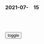 ### 2021-07-　15

```tip
```

<table id="tbc" style="white-space: pre-wrap">
</table>
<button onclick="toggleb()">toggle</button>
<pre id="prr" style="display: none">
<!-- 🍅<br>　<hr>🍑 -->

鬼谷子告诉我们：主观臆断使人盲目，产生对事业的危害
https://baijiahao.baidu.com/s?id=1597511474842851966&wfr=spider&for=pc

主观大害。鬼谷子曰：“合而不结者，阳亲而阴疏，事有不合者，圣人不为谋也。”

有些事情，表面上看来，似乎办的很顺利，而实际却恰恰相反，

2021/10/18上午10:53:08

集体翻车！网友心态崩了：再也不信了
https://mbd.baidu.com/newspage/data/landingsuper?context=%7B%22nid%22%3A%22news_9250803975757260139%22%7D&n_type=0&p_from=1

2021/10/18上午10:49:34

y视知名主持人"翻车"了
https://www.thepaper.cn/newsDetail_forward_8956911

想当然，汉语成语，凭唯心主义的没有根据的推测来断定，指臆断，不根据实际情况，以为事情和结论一定是如此，单凭自己的主观看法下结论。

四风”的哲学剖析
http://politics.people.com.cn/n/2013/0909/c70731-22855340.html

四风”有其复杂而深刻的sh历史和思想理论根源。就哲学层面而言，则是违背马克思主义唯物辩证法、认识论、价值观和历史观，在思想上行为上表现出来的形而上学、唯心主义和极端个人主义。

实践是检验真理的唯一标准
http://www.people.com.cn/item/20years/newfiles/b1020.html

由于“s人帮”的
破坏和他们控z下的舆l工具大量的歪曲x传，把这个
问题搞得混乱不堪。

怎样区别真理与谬误呢？一八四五年，马克思就提
出了检验真理的标准问题：“人的思维是否具有客观的
真理性，这并不是一个理论的问题，而是一个实践的问
题。人应该在实践中证明自己思维的真理性，即自己思
维的现实性和力量，亦即自己思维的此岸性。关于离开
实践的思维是否具有现实性的争论，是一个纯粹经院哲
学的问题。

什么亡我之心不死，我看是神经病
http://news.hexun.com/2021-03-26/203283204.html

精神病学】常见的精神疾病-被迫害妄想症是怎么一回事
https://www.bilibili.com/video/av629647265/

妄想是指没有客观原因，出现了一个荒谬的想法。

患者往往会基于妄想出于恐惧状态，感觉被人议l，诬陷，遭人暗算或者财产被劫等等。患者往往伴有伤人或者自残的一个企图。如不早诊断早治疗，会酿成大祸。

发生妄想症的人往往有着一些特殊的性格缺陷，比如主观，敏感，多疑，自我中心，好幻想等等。

第一，通常无法看清自我界限，分不清自己与他人的看法，容易混淆概念。
第二，缺乏对他人的信赖，总觉得周围人对他有敌意。
第三，常常以自我为中心，敏感且自私自利。
第四，不能正确的认识自我，缺乏认识自我的动机与态度。
第五，内心确实有一些他个人认为不可告人的一些秘密。

我们正常的担心，某些不好的事情会发生，这种担心是可以解除，可以逆转的。而被害妄想是解除不了的，没法被说服，他本人对被害是深信不疑的。

弹幕：怎么全中呢。。。
弹幕：过于真实
弹幕：你再骂！

银英永远牛b
　美g亡我之心不死

虚空奈落201　
　病入膏肓

-OZON　
　确实是这样

朝夜雾y　
　我觉得这个不是妄想是事实

平安女人202　
　这不是妄想。你是公知吧

z本主义亡我之心不死，愚蠢的唯心主义者-40
https://tieba.baidu.com/p/4793286531

亡我之心不死
https://www.baidu.com/s?word=%E4%BA%A1%E6%88%91%E4%B9%8B%E5%BF%83%E4%B8%8D%E6%AD%BB

社评：zgGDP让美g遏制狂们心里咯噔一下
https://baijiahao.baidu.com/s?id=1705343654055620312&wfr=spider&for=pc

38岁设计师心里老是“咯噔一下”，什么原因？心血管医生告诉你
https://baijiahao.baidu.com/s?id=1704759950122725137&wfr=spider&for=pc

千人接种辉瑞、莫德纳后患心肌炎！美FDA加注“心脏炎症”警告
https://new.qq.com/omn/20210626/20210626A03EHC00.html

全美截至6月11日已接种共约3亿剂mRNA疫苗，其中报告了超过1200例的心肌炎或心包膜炎，病例主要集中在16岁以上青少年和年轻人，通常发生在第二剂疫苗接种后的数天之内，以男性患者明显较多。

我们都是熊孩子
https://tb1.bdstatic.com/tb/cms/frs/bg/default_head20141014.jpg

李kq：无论涉及到什么单位、什么层次，都要一查到底，严肃追责
https://baijiahao.baidu.com/s?id=1705326718775026076&wfr=spider&for=pc

lucian198　
　z理好久不见，您辛苦了！保重身体啊。您是真心为g为m，不争名利的人。

yongshengm　
　是的，低调、务实、勤勉的lz理，让人崇敬

这热度，蹭得好
https://baijiahao.baidu.com/s?id=1705322164387118020&wfr=spider&for=pc

在电影的前半部分，他脸上最常出现的就是这种呆滞而又茫然的表情。

https://pics3.baidu.com/feed/c8ea15ce36d3d539ff5316a72d792758342ab06a.jpeg?token=b1852c195e13366dc6155c0ec44b81bf

求求你，就让我带他去做亲子鉴定好不好
https://v.qq.com/x/page/m3138rihyii.html

美术经典中的d史｜五s运动：定格那热血澎湃的时刻
https://xw.qq.com/amphtml/20210303A08S2B00

https://inews.gtimg.com/newsapp_bt/0/13234964415/

美术经典中的d史｜油画《五s运动
https://www.sohu.com/a/457033534_120214188

视频未通过s核

外j部：m主不能只用西方意s形态和价值观定义
https://export.shobserver.com/baijiahao/html/385986.html

操k舆l s动仇恨 祸乱他g
https://baijiahao.baidu.com/s?id=1705254634577298870&wfr=spider&for=pc

dvd_i　
　对呀！这篇文章还说美国，它本身不就是在干他说美国干的事情吗——操k舆l s动仇恨 祸乱他g

假的u　
　对自己人好点，没什么事情不能解决
`保民而王，莫之能御也`
`各欲正己也，焉用战`

操k舆l s动仇恨 祸乱他g
https://baijiahao.baidu.com/s?id=1705220303651867384&wfr=spider&for=pc

龙和f
　原来是说美g

网络评l引导（一
http://xuexi.12371.cn/2016/02/19/VIDE1455862823411830.shtml

网络评l要主动引导舆q
https://www.fx361.com/page/2016/1031/297255.shtml

以巴虽然停火了，但仇恨的种子还深埋在那里
https://www.163.com/dy/article/GAJDA22V055280FX.html

一个鬼子都不留》中的抗日英雄
https://baijiahao.baidu.com/s?id=1562393771346392&wfr=spider&for=pc

李光耀对话邓xp：zg必须停止g命输出
https://cul.sohu.com/20110714/n313398352.shtml

每天玩游戏，不如做建模来赚钱
https://i0.hdslb.com/bfs/sycp/creative_img/202012/c88395907fb0c3df0e93b5657ac331ce.jpg

奋斗者协议”是变着法地压榨打工者的剩余价值和劳动剩余时间
https://new.qq.com/omn/20200904/20200904A06B3100.html

l导以培养的名义压榨你！看看你中了几点
https://baijiahao.baidu.com/s?id=1697665339074918187&wfr=spider&for=pc

一个人要是一直不睡觉，能够存活多久？别轻易尝试
https://www.163.com/dy/article/GEUTD51K0511N668.html

新时代的打工人们，每天996，熬夜已经是家常便饭了，

996，715，007，大小周工作制都是啥？猜猜哪个更惨
https://xw.qq.com/cmsid/20201125A0CP0G00

过度加班是对员工的盘剥，996和007到底压榨了多少时间
https://baijiahao.baidu.com/s?id=1695920114637631077&wfr=spider&for=pc

除了“996”，又来了个“715”，时间惨遭“压榨”，打工人真难
https://xw.qq.com/cmsid/20201205A0FDQA00

上五休二真那么难？从996到715，打工人还有多少时间能被压榨
https://www.163.com/dy/article/G61KSJ1G054255AJ.html

1817年，sh主义者罗伯特·欧文率先提出了8小时工作制。在当时，美国和欧洲的许多gj，正逐渐从z本主义走向帝g主义，榨取工人们的剩余价值，维持z本主义的高速运转。当时，大多数工人每天都要工作14至16个小时，部分甚至高达18个小时以上，但所获得的报酬却很低，几乎完全沦为了资z本家们的“赚钱机器

https://nimg.ws.126.net/?url=http%3A%2F%2Fdingyue.ws.126.net%2F2021%2F0326%2Faff1214ap00qqkn5a00f2d000hs00a2p.png&thumbnail=650x2147483647&quality=80&type=jpg

元龙中最会花钱的女主，挥金如土却最受宠，王胜：你开心就好
https://www.sohu.com/a/477541027_120194115

https://p7.itc.cn/images01/20210715/c59fed58d4da494ab01eced5339b3111.png
https://p3.itc.cn/images01/20210715/ef9152e14dc849e3b2976e431e790bd7.png

处20天对象女孩被拉黑，折腾没了18.9万，只剩下3000多双鞋
https://baijiahao.baidu.com/s?id=1705222247311627149&wfr=spider&for=pc

苏昕_凌x
　如果这男的不是有钱人，条件一般，应该也不会搭理吧！做人做那么势力，被骗一点都不奇怪，你不贪别人东西，别人怎么骗你？

只为一见你一m
　老实本分的男人，她们看不上。会来事的渣男被她们当成宝。被骗 被坑了又来卖惨，

半根小熊m
　不正经去谈恋爱，觉得别人有钱，第一次见面立马同意，呵呵，骗子就是利用这点，那些pua套路不也是从伪富二代开始的，真的是我觉得这种人一点都不可怜，为了钱而被骗财骗色

董明洋生活纪s
　是的 还不是想傍大款 有什么可怜的？

因果小百k
　的确，因为她太盲目轻信，容易被感动，恋爱脑真可怜可耻，才会被骗财骗色。
　　学会识人是女人的重要课程，必不可少。

天天都迷h
　再精明的的女人也会遇到那个能克她的男人！每个少女都有一颗希望遇见白马王子的心

世行首席经济学家笔下印度g僚主义：“先生”一词的使用频次是“平均每分钟16次
https://world.huanqiu.com/article/43wW45uA1kk

特朗普在白宫的“最后疯狂”被曝光！美媒：比我们想象的还要糟糕
https://baijiahao.baidu.com/s?id=1705286970395735567&wfr=spider&for=pc

在首都华盛顿的一次示w活动中，出于安全考虑，特朗普被暂时送入白宫地堡，但嗅觉敏锐的《纽约时报》很快就将总统的这一狼狈之举曝光，引发了特朗普的震怒，他扬言要“处决掉”向媒体泄密之人。当时，一众幕僚大气不敢出，尽量避免与总统进行目光接触。
　当时随着各地k议活动愈演愈烈，特朗普多次提出调遣j队进行镇y，遭到参谋长联席会议主席马克·米利的多次驳斥。在白宫战情室的一次会议中，特朗普再次添油加醋地渲染着各地的暴力抗议，并要求米利“指挥j队”。米利解释称，自己在白宫只是一个顾问，并非j事指挥g。彻底失去耐心的特朗普当众爆出粗口：“我说，我他妈要让你负责领j！”米利也咆哮道：“我说这事我干不了！”特朗普再爆粗口：“你他妈敢对我这么说话！”米利向其他与会者嚷道：“该死的！你们这一屋子懂法的，就没一个人告诉他我的法律责q是什么吗？”时任司法部长巴尔只得接话称：“总统先生，米利说得对。

为了威逼巴尔对所谓的“选举舞弊”展开调查，特朗普在一次会晤中对前者拍桌咆哮，脸涨得通红，如同“疯子

书中有章节重点刻画了特朗普身边的“佞臣”。去年大选日当晚，特朗普的私人律师朱利安尼喝得醉醺醺地告诉特朗普，“你直接宣布获胜就行”——而当时多州计票结果都尚未得出，白宫多名官员均认为此法不妥。特朗普败选后，又是朱利安尼竭尽全力为“选举舞弊”的特大谎言添油加醋。
　有内部知情人员这样讽刺当时白宫内的氛围：“家里要是有个开豪车的‘酷叔叔’，成天带着你的孩子看电影、四处玩耍，那父母再有责任心也很难教孩子学好。

在凤凰古城写影评的刺h
　美国报刊刊登的东西，你还真的全信？ 不应该吧！你应该更全面客观一点。

谢霆锋ALj5z
　是的，，，好的全信，坏的假新闻

三点水D　
　人家在报自家的，别人还要怎么客观

木头疙瘩online
　我会选择性的相信。

guo14040　
　川普对我d我g的贡献是常人难以想象和达到的，在我gmz复x道路上发挥了不可替代的作用。不要因为他的外表和g籍而不公正的看待他，不要考虑美国rm的感受，支持他，鼓励他，为他打call

户外达77　
　米利不畏强q，不怕犯上，时刻铭记法律赋予的责任义务，厉害

MLNA之197　
　对一个都下台半年的美国人如此不遗余力地口诛笔伐？~你这是得多怕他啊

jasonge200　
　看看川普通知都经历了什么，川普同志一个人战斗在美帝的心脏，而我们却都不知道，太让人痛心了

<!-- 🍅<br>　<hr>🍑 -->
</pre>

<script src="https://cdn.jsdelivr.net/npm/jquery@3.5.1/dist/jquery.min.js"></script>

<link rel="stylesheet" href="https://cdn.jsdelivr.net/gh/fancyapps/fancybox@3.5.7/dist/jquery.fancybox.min.css" />
<script src="https://cdn.jsdelivr.net/gh/fancyapps/fancybox@3.5.7/dist/jquery.fancybox.min.js"></script>

<script type="text/javascript">

setTimeout(function(){
  tbc.innerHTML = parseURL(prr.innerHTML);
},0);

var __urlRegex = /(\b(https?|ftp|file):\/\/[-A-Z0-9+&@#\/%?=~_|!:,.;]*[-A-Z0-9+&@#\/%=~_|])/ig;
var __imgRegex = /\.(?:jpe?g|gif|png)$/i;

function parseURL($string){

    var exp = __urlRegex;
    return $string.replace(exp,function(match){
            __imgRegex.lastIndex=0;
            if(__imgRegex.test(match)){
                return '<a data-fancybox="gallery" href="' + match.replace("/p=700", "")
                 + '"><img src="' + match.replace("/p=700", "")+'" width="64"></a>';
            }
            else{
                return '<a href="' + match + '" target="_blank">' + match + '</a>';
            }
        }
    );
}

function toggleb() {
  var x = document.getElementById("prr");
  if (x.style.display === "none") {
    x.style.display = "";
  } else {
    x.style.display = "none";
  }
}

</script>
